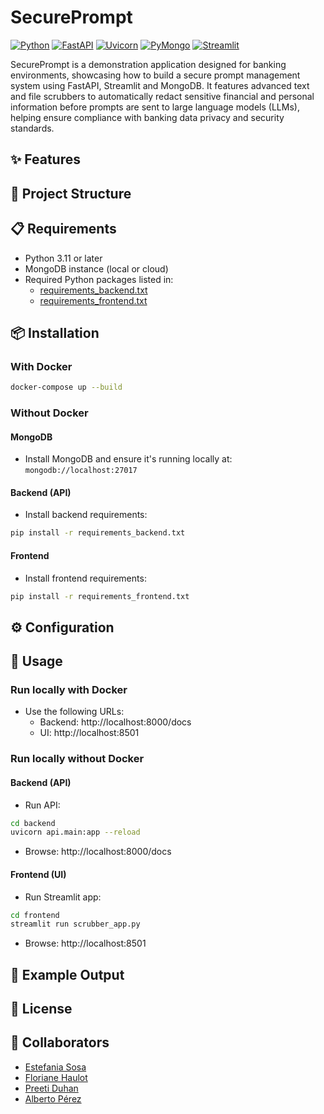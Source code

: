 # SecurePrompt 

[![Python](https://img.shields.io/badge/Python-3.11-blue.svg)](https://www.python.org/) [![FastAPI](https://img.shields.io/badge/FastAPI-0.110.0-brightgreen.svg)](https://fastapi.tiangolo.com/) [![Uvicorn](https://img.shields.io/badge/Uvicorn-0.29.0-purple.svg)](https://www.uvicorn.org/) [![PyMongo](https://img.shields.io/badge/PyMongo-4.6.0-orange.svg)](https://pymongo.readthedocs.io/) [![Streamlit](https://img.shields.io/badge/Streamlit-1.33.0-ff4b4b.svg)](https://streamlit.io/)

SecurePrompt is a demonstration application designed for banking environments, showcasing how to build a secure prompt management system using FastAPI, Streamlit and MongoDB. It features advanced text and file scrubbers to automatically redact sensitive financial and personal information before prompts are sent to large language models (LLMs), helping ensure compliance with banking data privacy and security standards.

## ✨ Features

## 📂 Project Structure

## 📋 Requirements

- Python 3.11 or later
- MongoDB instance (local or cloud)
- Required Python packages listed in:
    - [requirements_backend.txt](requirements_backend.txt)
    - [requirements_frontend.txt](requirements_fronten.txt)

## 📦 Installation

### With Docker

```bash
docker-compose up --build
```
### Without Docker

#### MongoDB

- Install MongoDB and ensure it's running locally at: `mongodb://localhost:27017`

#### Backend (API)

- Install backend requirements:
```bash
pip install -r requirements_backend.txt
```

#### Frontend

- Install frontend requirements:
```bash
pip install -r requirements_frontend.txt
```

## ⚙️ Configuration

## 🚀 Usage

### Run locally with Docker

- Use the following URLs:
    - Backend: http://localhost:8000/docs
    - UI: http://localhost:8501

### Run locally without Docker

#### Backend (API)

- Run API:
```bash
cd backend
uvicorn api.main:app --reload
```

- Browse: http://localhost:8000/docs

#### Frontend (UI)

- Run Streamlit app:
```bash
cd frontend
streamlit run scrubber_app.py
```

- Browse: http://localhost:8501

## 📝 Example Output

## 📜 License

## 👤 Collaborators

- [Estefania Sosa](https://github.com/hermstefanny)
- [Floriane Haulot](https://github.com/fhaulot)
- [Preeti Duhan](https://github.com/Preeti9392)
- [Alberto Pérez](https://github.com/albertopd)